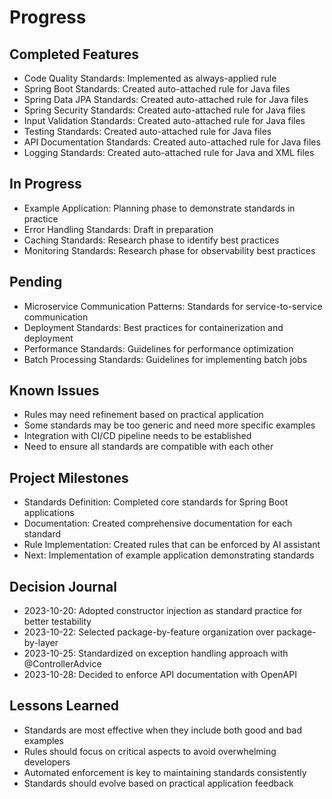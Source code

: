 # Progress

## Completed Features
- Code Quality Standards: Implemented as always-applied rule
- Spring Boot Standards: Created auto-attached rule for Java files
- Spring Data JPA Standards: Created auto-attached rule for Java files
- Spring Security Standards: Created auto-attached rule for Java files
- Input Validation Standards: Created auto-attached rule for Java files
- Testing Standards: Created auto-attached rule for Java files
- API Documentation Standards: Created auto-attached rule for Java files
- Logging Standards: Created auto-attached rule for Java and XML files

## In Progress
- Example Application: Planning phase to demonstrate standards in practice
- Error Handling Standards: Draft in preparation
- Caching Standards: Research phase to identify best practices
- Monitoring Standards: Research phase for observability best practices

## Pending
- Microservice Communication Patterns: Standards for service-to-service communication
- Deployment Standards: Best practices for containerization and deployment
- Performance Standards: Guidelines for performance optimization
- Batch Processing Standards: Guidelines for implementing batch jobs

## Known Issues
- Rules may need refinement based on practical application
- Some standards may be too generic and need more specific examples
- Integration with CI/CD pipeline needs to be established
- Need to ensure all standards are compatible with each other

## Project Milestones
- Standards Definition: Completed core standards for Spring Boot applications
- Documentation: Created comprehensive documentation for each standard
- Rule Implementation: Created rules that can be enforced by AI assistant
- Next: Implementation of example application demonstrating standards

## Decision Journal
- 2023-10-20: Adopted constructor injection as standard practice for better testability
- 2023-10-22: Selected package-by-feature organization over package-by-layer
- 2023-10-25: Standardized on exception handling approach with @ControllerAdvice
- 2023-10-28: Decided to enforce API documentation with OpenAPI

## Lessons Learned
- Standards are most effective when they include both good and bad examples
- Rules should focus on critical aspects to avoid overwhelming developers
- Automated enforcement is key to maintaining standards consistently
- Standards should evolve based on practical application feedback 